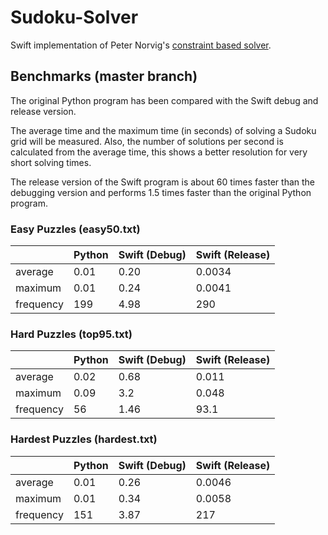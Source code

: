 # Sudoku-Solver

Swift implementation of Peter Norvig's [constraint based solver](http://norvig.com/sudoku.html).


## Benchmarks (master branch)

The original Python program has been compared with the Swift debug and
release version.

The average time and the maximum time (in seconds) of solving a Sudoku
grid will be measured. Also, the number of solutions per second is
calculated from the average time, this shows a better resolution for
very short solving times.

The release version of the Swift program is about 60 times faster than
the debugging version and performs 1.5 times faster than the original
Python program.


### Easy Puzzles (easy50.txt)

|           | Python | Swift (Debug) | Swift (Release) |
|-----------|--------|---------------|-----------------|
| average   |  0.01  | 0.20          | 0.0034          |
| maximum   |  0.01  | 0.24          | 0.0041          |
| frequency |  199   | 4.98          | 290             |


### Hard Puzzles (top95.txt)

|           | Python | Swift (Debug) | Swift (Release) |
|-----------|--------|---------------|-----------------|
| average   |  0.02  | 0.68          | 0.011           |
| maximum   |  0.09  | 3.2           | 0.048           |
| frequency |  56    | 1.46          | 93.1            |


### Hardest Puzzles (hardest.txt)

|           | Python | Swift (Debug) | Swift (Release) |
|-----------|--------|---------------|-----------------|
| average   |  0.01  | 0.26          | 0.0046          |
| maximum   |  0.01  | 0.34          | 0.0058          |
| frequency |  151   | 3.87          | 217             |
